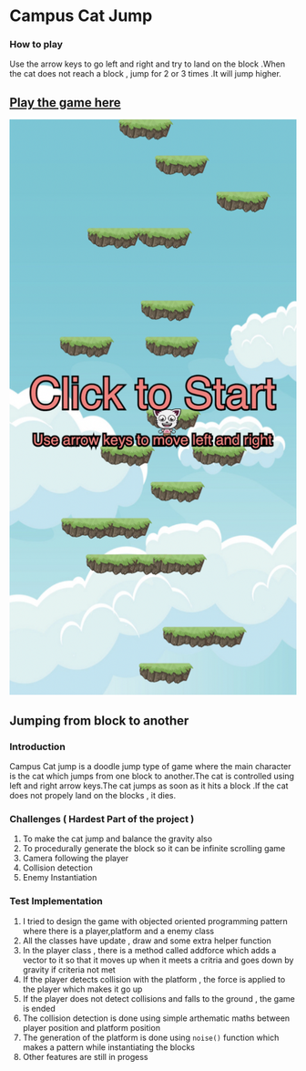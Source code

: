 # Campus Cat Jump



### How to play 
Use the arrow keys to go left and right and try to land on the block .When the cat does not reach a block , jump for 2 or 3 times .It will jump higher.


## [Play the game here](https://editor.p5js.org/Avinash190/full/YxcEFnlSN)
![ScreenShot](https://github.com/Tauke190/Intro-to-Interactive-Media/blob/master/Assignments/midtermProject/Screen%20Shot%202022-03-08%20at%2010.01.59.png?raw=true)


## Jumping from block to another 


### Introduction 

Campus Cat jump is a doodle jump type of game where the main character is the cat which jumps from one block to another.The cat is controlled using left and right arrow keys.The cat jumps as soon as it hits a block .If the cat does not propely land on the blocks , it dies.


### Challenges ( Hardest Part of the project )
1. To make the cat jump and balance the gravity also 
2. To procedurally generate the block so it can be infinite scrolling game 
3. Camera following the player
4. Collision detection 
5. Enemy Instantiation


### Test Implementation 
1. I tried to design the game with objected oriented programming pattern where there is a player,platform and a enemy class 
2. All the classes have update , draw and some extra helper function 
3. In the player class , there is a method called addforce which adds a vector to it so that it moves up when it meets a critria and goes down by gravity if criteria not met
4. If the player detects collision with the platform , the force is applied to the player which makes it go up 
5. If the player does not detect collisions and falls to the ground , the game is ended 
6. The collision detection is done using simple arthematic maths between player position and platform position 
7. The generation of the platform is done using ````noise()```` function which makes a pattern while instantiating the blocks
8. Other features are still in progess 





